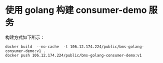 # 使用 golang 构建 consumer-demo 服务

构建方式如下所示：
```
docker build  --no-cache  -t 106.12.174.224/public/bms-golang-consumer-demo:v1 .
docker push 106.12.174.224/public/bms-golang-consumer-demo:v1
```
